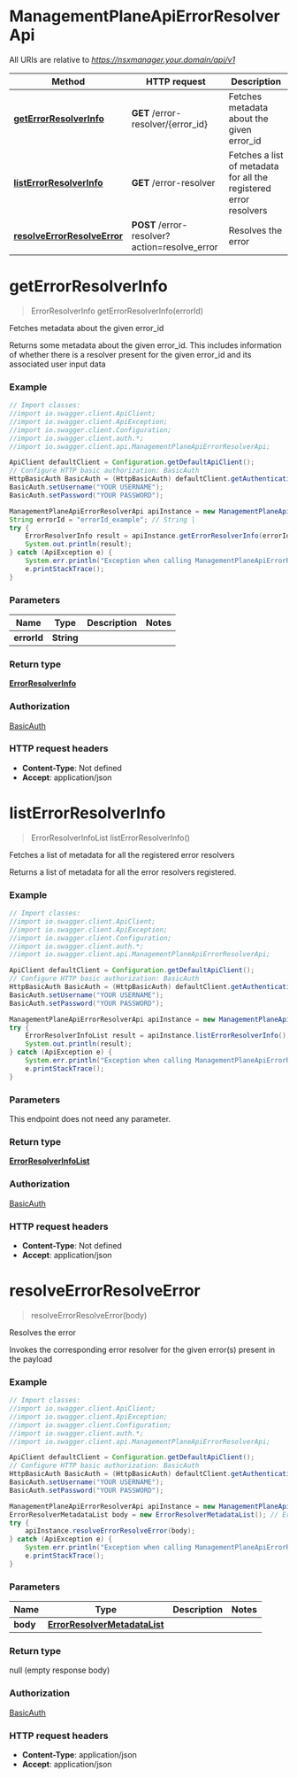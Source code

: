 # ManagementPlaneApiErrorResolverApi

All URIs are relative to *https://nsxmanager.your.domain/api/v1*

Method | HTTP request | Description
------------- | ------------- | -------------
[**getErrorResolverInfo**](ManagementPlaneApiErrorResolverApi.md#getErrorResolverInfo) | **GET** /error-resolver/{error_id} | Fetches metadata about the given error_id
[**listErrorResolverInfo**](ManagementPlaneApiErrorResolverApi.md#listErrorResolverInfo) | **GET** /error-resolver | Fetches a list of metadata for all the registered error resolvers
[**resolveErrorResolveError**](ManagementPlaneApiErrorResolverApi.md#resolveErrorResolveError) | **POST** /error-resolver?action&#x3D;resolve_error | Resolves the error

<a name="getErrorResolverInfo"></a>
# **getErrorResolverInfo**
> ErrorResolverInfo getErrorResolverInfo(errorId)

Fetches metadata about the given error_id

Returns some metadata about the given error_id. This includes information of whether there is a resolver present for the given error_id and its associated user input data 

### Example
```java
// Import classes:
//import io.swagger.client.ApiClient;
//import io.swagger.client.ApiException;
//import io.swagger.client.Configuration;
//import io.swagger.client.auth.*;
//import io.swagger.client.api.ManagementPlaneApiErrorResolverApi;

ApiClient defaultClient = Configuration.getDefaultApiClient();
// Configure HTTP basic authorization: BasicAuth
HttpBasicAuth BasicAuth = (HttpBasicAuth) defaultClient.getAuthentication("BasicAuth");
BasicAuth.setUsername("YOUR USERNAME");
BasicAuth.setPassword("YOUR PASSWORD");

ManagementPlaneApiErrorResolverApi apiInstance = new ManagementPlaneApiErrorResolverApi();
String errorId = "errorId_example"; // String | 
try {
    ErrorResolverInfo result = apiInstance.getErrorResolverInfo(errorId);
    System.out.println(result);
} catch (ApiException e) {
    System.err.println("Exception when calling ManagementPlaneApiErrorResolverApi#getErrorResolverInfo");
    e.printStackTrace();
}
```

### Parameters

Name | Type | Description  | Notes
------------- | ------------- | ------------- | -------------
 **errorId** | **String**|  |

### Return type

[**ErrorResolverInfo**](ErrorResolverInfo.md)

### Authorization

[BasicAuth](../README.md#BasicAuth)

### HTTP request headers

 - **Content-Type**: Not defined
 - **Accept**: application/json

<a name="listErrorResolverInfo"></a>
# **listErrorResolverInfo**
> ErrorResolverInfoList listErrorResolverInfo()

Fetches a list of metadata for all the registered error resolvers

Returns a list of metadata for all the error resolvers registered. 

### Example
```java
// Import classes:
//import io.swagger.client.ApiClient;
//import io.swagger.client.ApiException;
//import io.swagger.client.Configuration;
//import io.swagger.client.auth.*;
//import io.swagger.client.api.ManagementPlaneApiErrorResolverApi;

ApiClient defaultClient = Configuration.getDefaultApiClient();
// Configure HTTP basic authorization: BasicAuth
HttpBasicAuth BasicAuth = (HttpBasicAuth) defaultClient.getAuthentication("BasicAuth");
BasicAuth.setUsername("YOUR USERNAME");
BasicAuth.setPassword("YOUR PASSWORD");

ManagementPlaneApiErrorResolverApi apiInstance = new ManagementPlaneApiErrorResolverApi();
try {
    ErrorResolverInfoList result = apiInstance.listErrorResolverInfo();
    System.out.println(result);
} catch (ApiException e) {
    System.err.println("Exception when calling ManagementPlaneApiErrorResolverApi#listErrorResolverInfo");
    e.printStackTrace();
}
```

### Parameters
This endpoint does not need any parameter.

### Return type

[**ErrorResolverInfoList**](ErrorResolverInfoList.md)

### Authorization

[BasicAuth](../README.md#BasicAuth)

### HTTP request headers

 - **Content-Type**: Not defined
 - **Accept**: application/json

<a name="resolveErrorResolveError"></a>
# **resolveErrorResolveError**
> resolveErrorResolveError(body)

Resolves the error

Invokes the corresponding error resolver for the given error(s) present in the payload 

### Example
```java
// Import classes:
//import io.swagger.client.ApiClient;
//import io.swagger.client.ApiException;
//import io.swagger.client.Configuration;
//import io.swagger.client.auth.*;
//import io.swagger.client.api.ManagementPlaneApiErrorResolverApi;

ApiClient defaultClient = Configuration.getDefaultApiClient();
// Configure HTTP basic authorization: BasicAuth
HttpBasicAuth BasicAuth = (HttpBasicAuth) defaultClient.getAuthentication("BasicAuth");
BasicAuth.setUsername("YOUR USERNAME");
BasicAuth.setPassword("YOUR PASSWORD");

ManagementPlaneApiErrorResolverApi apiInstance = new ManagementPlaneApiErrorResolverApi();
ErrorResolverMetadataList body = new ErrorResolverMetadataList(); // ErrorResolverMetadataList | 
try {
    apiInstance.resolveErrorResolveError(body);
} catch (ApiException e) {
    System.err.println("Exception when calling ManagementPlaneApiErrorResolverApi#resolveErrorResolveError");
    e.printStackTrace();
}
```

### Parameters

Name | Type | Description  | Notes
------------- | ------------- | ------------- | -------------
 **body** | [**ErrorResolverMetadataList**](ErrorResolverMetadataList.md)|  |

### Return type

null (empty response body)

### Authorization

[BasicAuth](../README.md#BasicAuth)

### HTTP request headers

 - **Content-Type**: application/json
 - **Accept**: application/json

